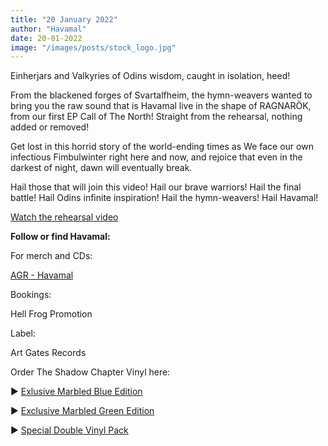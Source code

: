 ```yaml
---
title: "20 January 2022"
author: "Havamal"
date: 20-01-2022
image: "/images/posts/stock_logo.jpg"
---
```


Einherjars and Valkyries of Odins wisdom, caught in isolation, heed!

From the blackened forges of Svartalfheim, the hymn-weavers wanted to bring you the raw sound that is Havamal live in the shape of RAGNARÖK, from our first EP Call of The North! Straight from the rehearsal, nothing added or removed!

Get lost in this horrid story of the world-ending times as We face our own infectious Fimbulwinter right here and now, and rejoice that even in the darkest of night, dawn will eventually break.

Hail those that will join this video! Hail our brave warriors! Hail the final battle! Hail Odins infinite inspiration! Hail the hymn-weavers! Hail Havamal!

[Watch the rehearsal video](https://fb.watch/e9NRa3Uz2y/)

**Follow or find Havamal:**

For merch and CDs:

[AGR - Havamal](https://artgatesrecords.com/artists/havamal/)
 
Bookings:

Hell Frog Promotion

Label:

Art Gates Records

Order The Shadow Chapter Vinyl here:

▶️ [Exlusive Marbled Blue Edition](https://artgatesrecords.com/store/en/inicio/havamal-the-shadow-chapter-exclusive-blue-vinyl-edition-preorder?fbclid=IwAR1FUUn7BPrue0bs6sKmpyjYGL-wjU3Xk4eXh-OacSq6pNzrK8Z67s1Ivpo)

▶️ [Exclusive Marbled Green Edition](https://artgatesrecords.com/store/en/inicio/havamal-the-shadow-chapter-edicion-exclusiva-vinilo-verde-preventa?fbclid=IwAR3gWXAH6XCl6LT7Med5pmYHGfgvgjlFNjcOYOYHAw0n_hEEHKlPPiM2QMU)

▶️ [Special Double Vinyl Pack](https://artgatesrecords.com/store/es/inicio/havamal-the-shadow-chapter-edicion-exclusiva-pack-de-vinilos-preventa?fbclid=IwAR2hK0t81QG02xmH7zt2H-VP17oZQJSmbeb83yAzlSqkK0cz4tS_UDg_y8M)
